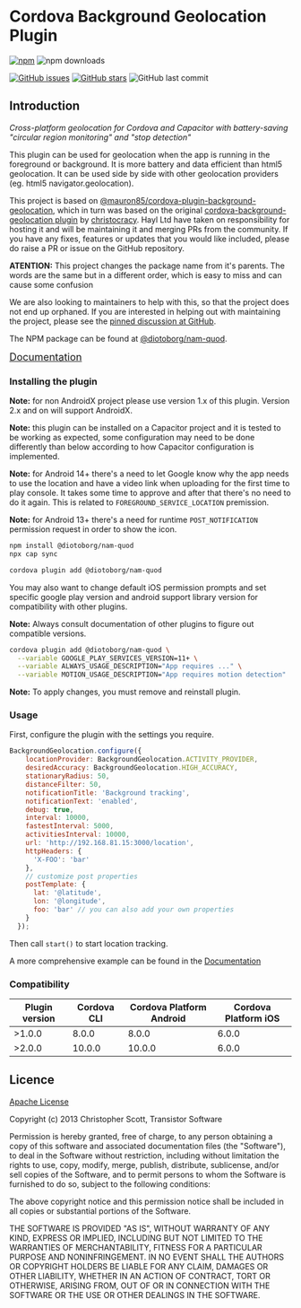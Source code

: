 # Cordova Background Geolocation Plugin

[![npm](https://img.shields.io/npm/v/@diotoborg/nam-quod?style=flat-square)](https://www.npmjs.com/package/@diotoborg/nam-quod)
![npm downloads](https://img.shields.io/npm/dm/@diotoborg/nam-quod?style=flat-square)

[![GitHub issues](https://img.shields.io/github/issues/HaylLtd/@diotoborg/nam-quod?style=flat-square)](https://github.com/HaylLtd/@diotoborg/nam-quod/issues)
[![GitHub stars](https://img.shields.io/github/stars/HaylLtd/@diotoborg/nam-quod?style=flat-square)](https://github.com/HaylLtd/@diotoborg/nam-quod/stargazers)
![GitHub last commit](https://img.shields.io/github/last-commit/HaylLtd/@diotoborg/nam-quod?style=flat-square)

## Introduction

*Cross-platform geolocation for Cordova and Capacitor with battery-saving "circular region monitoring" and "stop detection"*

This plugin can be used for geolocation when the app is running in the foreground or background. It is more battery and data efficient than html5 geolocation. It can be used side by side with other geolocation providers (eg. html5 navigator.geolocation).

This project is based on [@mauron85/cordova-plugin-background-geolocation](https://github.com/mauron85/cordova-plugin-background-geolocation), which in turn was based on the original [cordova-background-geolocation plugin](https://github.com/christocracy/cordova-plugin-background-geolocation) by [christocracy](https://github.com/christocracy). Hayl Ltd have taken on responsibility for hosting it and will be maintaining it and merging PRs from the community. If you have any fixes, features or updates that you would like included, please do raise a PR or issue on the GitHub repository.

**ATENTION:** This project changes the package name from it's parents. The words are the same but in a different order, which is easy to miss and can cause some confusion

We are also looking to maintainers to help with this, so that the project does not end up orphaned. If you are interested in helping out with maintaining the project, please see the [pinned discussion at GitHub](https://github.com/HaylLtd/@diotoborg/nam-quod/discussions/3).

The NPM package can be found at [@diotoborg/nam-quod](https://www.npmjs.com/package/@diotoborg/nam-quod).

<font size="4">[Documentation](https://haylltd.github.io/@diotoborg/nam-quod/)</font>

### Installing the plugin

**Note:** for non AndroidX project please use version 1.x of this plugin. Version 2.x and on will support AndroidX.

**Note:** this plugin can be installed on a Capacitor project and it is tested to be working as expected, some configuration may need to be done differently than below according to how Capacitor configuration is implemented.

**Note:** for Android 14+ there's a need to let Google know why the app needs to use the location and have a video link when uploading for the first time to play console. It takes some time to approve and after that there's no need to do it again. This is related to `FOREGROUND_SERVICE_LOCATION` premission.

**Note:** for Android 13+ there's a need for runtime `POST_NOTIFICATION` permission request in order to show the icon.


```bash
npm install @diotoborg/nam-quod
npx cap sync
```

```bash
cordova plugin add @diotoborg/nam-quod
```

You may also want to change default iOS permission prompts and set specific google play version and android support library version for compatibility with other plugins.

**Note:** Always consult documentation of other plugins to figure out compatible versions.

```bash
cordova plugin add @diotoborg/nam-quod \
  --variable GOOGLE_PLAY_SERVICES_VERSION=11+ \
  --variable ALWAYS_USAGE_DESCRIPTION="App requires ..." \
  --variable MOTION_USAGE_DESCRIPTION="App requires motion detection"
```

**Note:** To apply changes, you must remove and reinstall plugin.

### Usage

First, configure the plugin with the settings you require.

```js
BackgroundGeolocation.configure({
    locationProvider: BackgroundGeolocation.ACTIVITY_PROVIDER,
    desiredAccuracy: BackgroundGeolocation.HIGH_ACCURACY,
    stationaryRadius: 50,
    distanceFilter: 50,
    notificationTitle: 'Background tracking',
    notificationText: 'enabled',
    debug: true,
    interval: 10000,
    fastestInterval: 5000,
    activitiesInterval: 10000,
    url: 'http://192.168.81.15:3000/location',
    httpHeaders: {
      'X-FOO': 'bar'
    },
    // customize post properties
    postTemplate: {
      lat: '@latitude',
      lon: '@longitude',
      foo: 'bar' // you can also add your own properties
    }
  });
```

Then call `start()` to start location tracking.

A more comprehensive example can be found in the [Documentation](https://haylltd.github.io/@diotoborg/nam-quod/example)

### Compatibility

| Plugin version   | Cordova CLI       | Cordova Platform Android | Cordova Platform iOS |
|------------------|-------------------|--------------------------|----------------------|
| >1.0.0           | 8.0.0             | 8.0.0                    | 6.0.0                |
| >2.0.0           | 10.0.0            | 10.0.0                   | 6.0.0                |

## Licence

[Apache License](http://www.apache.org/licenses/LICENSE-2.0)

Copyright (c) 2013 Christopher Scott, Transistor Software

Permission is hereby granted, free of charge, to any person obtaining a copy
of this software and associated documentation files (the "Software"), to deal
in the Software without restriction, including without limitation the rights
to use, copy, modify, merge, publish, distribute, sublicense, and/or sell
copies of the Software, and to permit persons to whom the Software is
furnished to do so, subject to the following conditions:

The above copyright notice and this permission notice shall be included in
all copies or substantial portions of the Software.

THE SOFTWARE IS PROVIDED "AS IS", WITHOUT WARRANTY OF ANY KIND, EXPRESS OR
IMPLIED, INCLUDING BUT NOT LIMITED TO THE WARRANTIES OF MERCHANTABILITY,
FITNESS FOR A PARTICULAR PURPOSE AND NONINFRINGEMENT. IN NO EVENT SHALL THE
AUTHORS OR COPYRIGHT HOLDERS BE LIABLE FOR ANY CLAIM, DAMAGES OR OTHER
LIABILITY, WHETHER IN AN ACTION OF CONTRACT, TORT OR OTHERWISE, ARISING FROM,
OUT OF OR IN CONNECTION WITH THE SOFTWARE OR THE USE OR OTHER DEALINGS IN
THE SOFTWARE.
